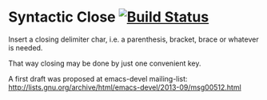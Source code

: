 Syntactic Close [![Build Status](https://travis-ci.org/emacs-berlin/syntactic-close.svg?branch=master)](https://travis-ci.org/emacs-berlin/syntactic-close)
===

Insert a closing delimiter char, i.e. a parenthesis, bracket, brace or
whatever is needed.

That way closing may be done by just one convenient key.

A first draft was proposed at emacs-devel mailing-list: 
http://lists.gnu.org/archive/html/emacs-devel/2013-09/msg00512.html 